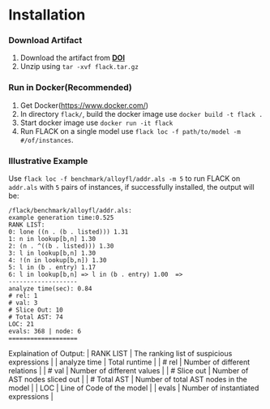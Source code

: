 # Installation
### Download Artifact
  1. Download the artifact from **[DOI](https://doi.org/10.6084/m9.figshare.13439894.v6)**
  2. Unzip using ```tar -xvf flack.tar.gz```
### Run in Docker(Recommended)
  1. Get Docker(https://www.docker.com/)
  2. In directory ```flack/```, build the docker image use ```docker build -t flack .```
  3. Start docker image use ```docker run -it flack```
  4. Run FLACK on a single model use ```flack loc -f path/to/model -m #/of/instances```. 
### Illustrative Example  
  Use ```flack loc -f benchmark/alloyfl/addr.als -m 5``` to run FLACK on ```addr.als``` with ```5``` pairs of instances, if successfully installed, the output will be:
  ```
  /flack/benchmark/alloyfl/addr.als:
example generation time:0.525
RANK LIST:
0: lone ((n . (b . listed))) 1.31
1: n in lookup[b,n] 1.30 
2: (n . ^((b . listed))) 1.30
3: l in lookup[b,n] 1.30 
4: !(n in lookup[b,n]) 1.30
5: l in (b . entry) 1.17 
6: l in lookup[b,n] => l in (b . entry) 1.00  => 
-------------------
analyze time(sec): 0.84
# rel: 1
# val: 3
# Slice Out: 10
# Total AST: 74
LOC: 21
evals: 368 | node: 6
===================
  ```
  Explaination of Output:
  | RANK LIST | The ranking list of suspicious expressions |
  | analyze time | Total runtime |
  | \# rel        | Number of different relations |
  | \# val        | Number of different values    |
  | \# Slice out  | Number of AST nodes sliced out |
  | \# Total AST  | Number of total AST nodes in the model | 
  | LOC          | Line of Code of the model   |
  | evals        | Number of instantiated expressions |
